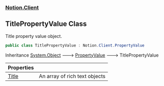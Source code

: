 ### [Notion.Client](Notion.Client.md 'Notion.Client')

## TitlePropertyValue Class

Title property value object.

```csharp
public class TitlePropertyValue : Notion.Client.PropertyValue
```

Inheritance [System.Object](https://docs.microsoft.com/en-us/dotnet/api/System.Object 'System.Object') &#129106; [PropertyValue](Notion.Client.PropertyValue.md 'Notion.Client.PropertyValue') &#129106; TitlePropertyValue

| Properties | |
| :--- | :--- |
| [Title](Notion.Client.TitlePropertyValue.Title.md 'Notion.Client.TitlePropertyValue.Title') | An array of rich text objects |
